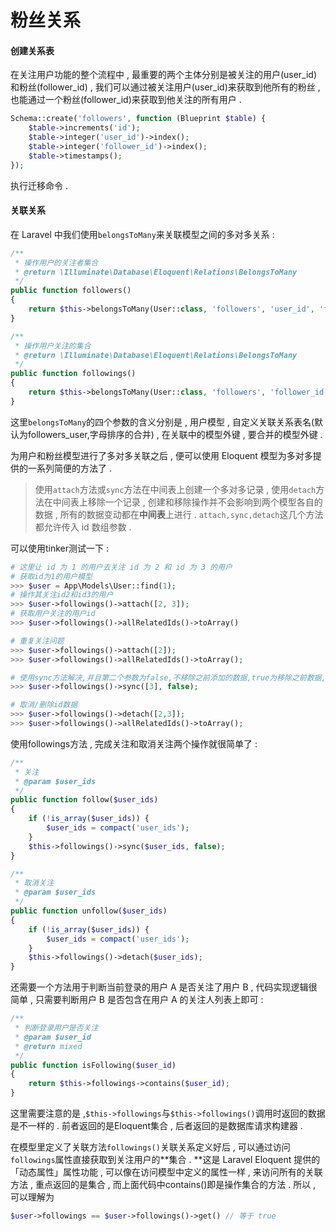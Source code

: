 # 粉丝关系

#### 创建关系表

在关注用户功能的整个流程中 , 最重要的两个主体分别是被关注的用户\(user\_id\)和粉丝\(follower\_id\) , 我们可以通过被关注用户\(user\_id\)来获取到他所有的粉丝 , 也能通过一个粉丝\(follower\_id\)来获取到他关注的所有用户 .

```php
Schema::create('followers', function (Blueprint $table) {
    $table->increments('id');
    $table->integer('user_id')->index();
    $table->integer('follower_id')->index();
    $table->timestamps();
});
```

执行迁移命令 .

#### 关联关系

在 Laravel 中我们使用`belongsToMany`来关联模型之间的多对多关系 :

```php
/**
 * 操作用户的关注者集合
 * @return \Illuminate\Database\Eloquent\Relations\BelongsToMany
 */
public function followers()
{
    return $this->belongsToMany(User::class, 'followers', 'user_id', 'follower_id');
}

/**
 * 操作用户关注的集合
 * @return \Illuminate\Database\Eloquent\Relations\BelongsToMany
 */
public function followings()
{
    return $this->belongsToMany(User::class, 'followers', 'follower_id', 'user_id');
}
```

这里`belongsToMany`的四个参数的含义分别是 , 用户模型 , 自定义关联关系表名\(默认为followers\_user,字母排序的合并\) , 在关联中的模型外键 , 要合并的模型外键 .

为用户和粉丝模型进行了多对多关联之后 , 便可以使用 Eloquent 模型为多对多提供的一系列简便的方法了 .

> 使用`attach`方法或`sync`方法在中间表上创建一个多对多记录 , 使用`detach`方法在中间表上移除一个记录 , 创建和移除操作并不会影响到两个模型各自的数据 , 所有的数据变动都在**中间表**上进行 . `attach,sync,detach`这几个方法都允许传入 id 数组参数 .

可以使用tinker测试一下 :

```php
# 这里让 id 为 1 的用户去关注 id 为 2 和 id 为 3 的用户
# 获取id为1的用户模型
>>> $user = App\Models\User::find(1);
# 操作其关注id2和id3的用户
>>> $user->followings()->attach([2, 3]);
# 获取用户关注的用户id
>>> $user->followings()->allRelatedIds()->toArray()

# 重复关注问题
>>> $user->followings()->attach([2]);
>>> $user->followings()->allRelatedIds()->toArray();

# 使用sync方法解决,并且第二个参数为false,不移除之前添加的数据,true为移除之前数据,以现在的数据为准.
>>> $user->followings()->sync([3], false);

# 取消/删除id数据
>>> $user->followings()->detach([2,3]);
>>> $user->followings()->allRelatedIds()->toArray();
```

使用followings方法 , 完成关注和取消关注两个操作就很简单了 :

```php
/**
 * 关注
 * @param $user_ids
 */
public function follow($user_ids)
{
    if (!is_array($user_ids)) {
        $user_ids = compact('user_ids');
    }
    $this->followings()->sync($user_ids, false);
}

/**
 * 取消关注
 * @param $user_ids
 */
public function unfollow($user_ids)
{
    if (!is_array($user_ids)) {
        $user_ids = compact('user_ids');
    }
    $this->followings()->detach($user_ids);
}
```

还需要一个方法用于判断当前登录的用户 A 是否关注了用户 B , 代码实现逻辑很简单 , 只需要判断用户 B 是否包含在用户 A 的关注人列表上即可 : 

```php
/**
 * 判断登录用户是否关注
 * @param $user_id
 * @return mixed
 */
public function isFollowing($user_id)
{
    return $this->followings->contains($user_id);
}
```

这里需要注意的是 ,`$this->followings`与`$this->followings()`调用时返回的数据是不一样的 . 前者返回的是Eloquent集合 , 后者返回的是数据库请求构建器 . 

在模型里定义了关联方法`followings()`关联关系定义好后 , 可以通过访问`followings`属性直接获取到关注用户的**集合 . **这是 Laravel Eloquent 提供的「动态属性」属性功能 , 可以像在访问模型中定义的属性一样 , 来访问所有的关联方法 , 重点返回的是集合 , 而上面代码中contains\(\)即是操作集合的方法 . 所以 , 可以理解为

```php
$user->followings == $user->followings()->get() // 等于 true
```



